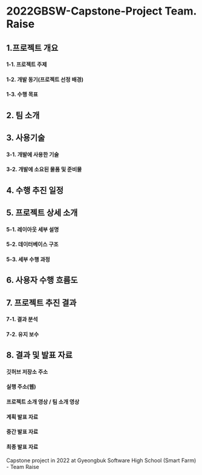 # 2022GBSW-Capstone-Project Team. Raise

## 1.프로젝트 개요
#### 1-1. 프로젝트 주제
#### 1-2. 개발 동기(프로젝트 선정 배경)
#### 1-3. 수행 목표

## 2. 팀 소개

## 3. 사용기술
#### 3-1. 개발에 사용한 기술
#### 3-2. 개발에 소요된 물품 및 준비물

## 4. 수행 추진 일정

## 5. 프로젝트 상세 소개
#### 5-1. 레이아웃 세부 설명
#### 5-2. 데이터베이스 구조
#### 5-3. 세부 수행 과정

## 6. 사용자 수행 흐름도

## 7. 프로젝트 추진 결과
#### 7-1. 결과 분석
#### 7-2. 유지 보수

## 8. 결과 및 발표 자료
#### 깃허브 저장소 주소
#### 실행 주소(웹)
#### 프로젝트 소개 영상 / 팀 소개 영상
#### 계획 발표 자료
#### 중간 발표 자료
#### 최종 발표 자료

Capstone project in 2022 at Gyeongbuk Software High School (Smart Farm) - Team Raise
